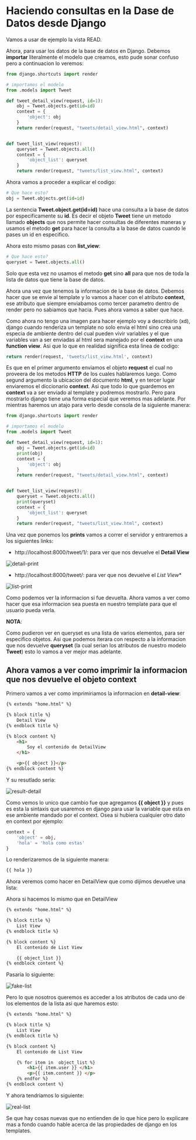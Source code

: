# Haciendo consultas en la Dase de Datos desde Django

Vamos a usar de ejemplo la vista READ.

Ahora, para usar los datos de la base de datos en Django. Debemos **importar** literalmente el modelo que creamos, esto pude sonar confuso pero a continuacion lo veremos:

```python
from django.shortcuts import render

# importamos el modelo
from .models import Tweet

def tweet_detail_view(request, id=1):
    obj = Tweet.objects.get(id=id)
    context = {
        'object': obj
    }
    return render(request, "tweets/detail_view.html", context)


def tweet_list_view(request):
    queryset = Tweet.objects.all()
    context = {
        'object_list': queryset
    }
    return render(request, "tweets/list_view.html", context)
```

Ahora vamos a proceder a explicar el codigo:

```python
# Que hace esto?
obj = Tweet.objects.get(id=id)
```

La sentencia **Tweet.object.get(id=id)** hace una consulta a la base de datos por especificamente su **id**. Es decir el objeto **Tweet** tiene un metodo llamado **objects** que nos permite hacer consultas de diferentes maneras y usamos el metodo **get** para hacer la consulta a la base de datos cuando le pases un id en especifico.

Ahora esto mismo pasas con **list_view**:

```python
# Que hace esto?
queryset = Tweet.objects.all()
```

Solo que esta vez no usamos el metodo **get** sino **all** para que nos de toda la lista de datos que tiene la base de datos.

Ahora una vez que tenemos la informacion de la base de datos.
Debemos hacer que se envie al template y lo vamos a hacer con el atributo **context**, ese atributo que siempre enviabamos como tercer parametro dentro de render pero no sabiamos que hacia. Pues ahora vamos a saber que hace.

Como ahora no tengo una imagen para hacer ejemplo voy a describirlo (xd), django cuando renderiza un template no solo envia el html sino crea una especia de ambiente dentro del cual pueden vivir variables y el que variables van a ser enviadas al html sera manejado por el **context** en una **function view**. Asi que lo que en realidad significa esta linea de codigo:

```python
return render(request, 'tweets/list_view.html', context)
```

Es que en el primer argumento enviamos el objeto **request** el cual no proveera de los metodos **HTTP** de los cuales hablaremos luego. Como segund argumento la ubicacion del documento **html**, y en tercer lugar enviaremos el diccionario **context**. Asi que todo lo que guardemos en **context** va a ser enviado al template y podremos mostrarlo. Pero para mostrarlo django tiene una forma especial que veremos mas adelante. Por mientras haremos un atajo para verlo desde consola de la siguiente manera:

```python
from django.shortcuts import render

# importamos el modelo
from .models import Tweet

def tweet_detail_view(request, id=1):
    obj = Tweet.objects.get(id=id)
    print(obj)
    context = {
        'object': obj
    }
    return render(request, "tweets/detail_view.html", context)


def tweet_list_view(request):
    queryset = Tweet.objects.all()
    print(queryset)
    context = {
        'object_list': queryset
    }
    return render(request, "tweets/list_view.html", context)
```

Una vez que ponemos los **prints** vamos a correr el servidor y entraremos a los siguientes links:

- http://localhost:8000/tweet/1/: para ver que nos devuelve el **Detail View**

![detail-print](../../imgs/detail-print.png)

- http://localhost:8000/tweet/: para ver que nos devuelve el *List View**

![list-print](../../imgs/list-print.png)


Como podemos ver la informacion si fue devuelta. Ahora vamos a ver como hacer que esa informacion sea puesta en nuestro template para que el usuario pueda verla.

**NOTA**:

Como pudieron ver en queryset es una lista de varios elementos, para ser especifico objetos. Asi que podemos iterara con respecto a la informacion que nos devuelve **queryset** (la cual serian los atributos de nuestro modelo **Tweet**) esto lo vamos a ver mejor mas adelante.


## Ahora vamos a ver como imprimir la informacion que nos devuelve el objeto context

Primero vamos a ver como imprimiriamos la informacion en **detail-view**:

```html
{% extends "home.html" %}

{% block title %}
    Detail View
{% endblock title %}

{% block content %}
    <h1>
        Soy el contenido de DetailView
    </h1>

    <p>{{ object }}</p>
{% endblock content %}
```
Y su resutlado seria:

![result-detail](../../imgs/result-detail.png)


Como vemos lo unico que cambio fue que agregamos **{{ object }}** y pues es esta la sintaxis que usaremos en django para usar la variable que esta en ese ambiente mandado por el context. Osea si hubiera cualquier otro dato en context por ejemplo:

```python
context = {
    'object' = obj,
    'hola' = 'hola como estas'
}
```

Lo renderizaremos de la siguiente manera:

```html
{{ hola }}
```

Ahora veremos como hacer en DetailView que como dijimos devuelve una lista:

Ahora si hacemos lo mismo que en DetailView

```html
{% extends "home.html" %}

{% block title %}
    List View
{% endblock title %}

{% block content %}
    El contenido de List View

    {{ object_list }}
{% endblock content %}
```

Pasaria lo siguiente:

![fake-list](../../imgs/fake-list.png)

Pero lo que nosotros queremos es acceder a los atributos de cada uno de los elementos de la lista asi que haremos esto:

```html
{% extends "home.html" %}

{% block title %}
    List View
{% endblock title %}

{% block content %}
    El contenido de List View

    {% for item in  object_list %}
        <h1>{{ item.user }} </h1>
        <p>{{ item.content }} </p>
    {% endfor %}
{% endblock content %}
```


Y ahora tendriamos lo siguiente:

![real-list](../../imgs/real-list.png)

Se que hay cosas nuevas que no entienden de lo que hice pero lo explicare mas a fondo cuando hable acerca de las propiedades de django en los templates.

